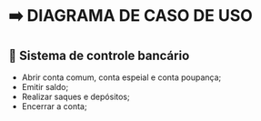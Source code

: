 # ➡️ DIAGRAMA DE CASO DE USO
## 📍  Sistema de controle bancário

- Abrir conta comum, conta espeial e conta poupança; 
- Emitir saldo;
- Realizar saques e depósitos; 
- Encerrar a conta; 

<img>

